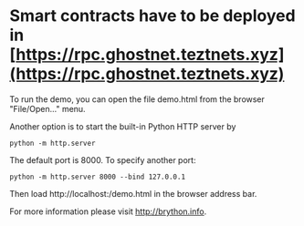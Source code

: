 # Smart contracts have to be deployed in [https://rpc.ghostnet.teztnets.xyz](https://rpc.ghostnet.teztnets.xyz)

To run the demo, you can open the file demo.html from the browser "File/Open..." menu.

Another option is to start the built-in Python HTTP server by

    python -m http.server

The default port is 8000. To specify another port:

    python -m http.server 8000 --bind 127.0.0.1

Then load http://localhost:<port>/demo.html in the browser address bar.

For more information please visit http://brython.info.